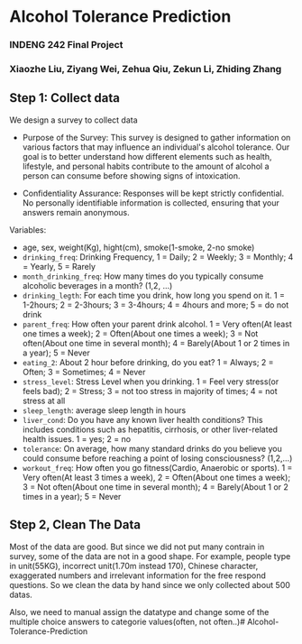 # Alcohol Tolerance Prediction
### INDENG 242 Final Project
### Xiaozhe Liu, Ziyang Wei, Zehua Qiu, Zekun Li, Zhiding Zhang

## Step 1: Collect data
We design a survey to collect data
- Purpose of the Survey:
This survey is designed to gather information on various factors that may influence an individual's alcohol tolerance. Our goal is to better understand how different elements such as health, lifestyle, and personal habits contribute to the amount of alcohol a person can consume before showing signs of intoxication.

- Confidentiality Assurance:
Responses will be kept strictly confidential. No personally identifiable information is collected, ensuring that your answers remain anonymous.

Variables:
- age, sex, weight(Kg), hight(cm), smoke(1-smoke, 2-no smoke)
- `drinking_freq`: Drinking Frequency, 1 = Daily; 2 = Weekly; 3 = Monthly; 4 = Yearly, 5 = Rarely
- `month_drinking_freq`: How many times do you typically consume alcoholic beverages in a month? (1,2, ...)
- `drinking_legth`: For each time you drink, how long you spend on it. 1 = 1-2hours; 2 = 2-3hours; 3 = 3-4hours; 4 = 4hours and more; 5 = do not drink
- `parent_freq`: How often your parent drink alcohol. 1 = Very often(At least one times a week); 2 = Often(About one times a week); 3 = Not often(About one time in several month); 4 = Barely(About 1 or 2 times in a year); 5 = Never
- `eating_2`: About 2 hour before drinking, do you eat? 1 = Always; 2 = Often; 3 = Sometimes; 4 = Never
- `stress_level`: Stress Level when you drinking. 1 = Feel very stress(or feels bad); 2 = Stress; 3 = not too stress in majority of times; 4 = not stress at all
- `sleep_length`: average sleep length in hours
- `liver_cond`: Do you have any known liver health conditions? This includes conditions such as hepatitis, cirrhosis, or other liver-related health issues. 1 = yes; 2 = no
- `tolerance`: On average, how many standard drinks do you believe you could consume before reaching a point of losing consciousness? (1,2,...)
- `workout_freq`: How often you go fitness(Cardio, Anaerobic or sports). 1 = Very often(At least 3 times a week), 2 = Often(About one times a week); 3 = Not often(About one time in several month); 4 = Barely(About 1 or 2 times in a year); 5 = Never

## Step 2, Clean The Data
Most of the data are good. But since we did not put many contrain in survey, some of the data are not in a good shape. For example, people type in unit(55KG), incorrect unit(1.70m instead 170), Chinese character, exaggerated numbers and irrelevant information for the free respond questions. So we clean the data by hand since we only collected about 500 datas. 

Also, we need to manual assign the datatype and change some of the multiple choice answers to categorie values(often, not often..)#   A l c o h o l - T o l e r a n c e - P r e d i c t i o n  
 